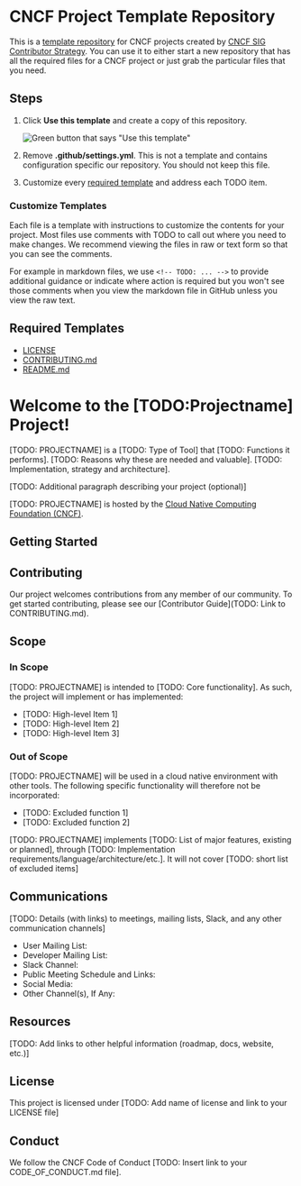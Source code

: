 # CNCF Project Template Repository

This is a [template repository][template-repo] for CNCF projects created by [CNCF SIG Contributor
Strategy][contrib-strat]. You can use it to either start a new repository that
has all the required files for a CNCF project or just grab the particular files
that you need.

## Steps

1. Click **Use this template** and create a copy of this repository.

    ![Green button that says "Use this template"](https://user-images.githubusercontent.com/1368985/95903529-e9c32f00-0d5b-11eb-8723-4369f7c9e044.png)
1. Remove **.github/settings.yml**. This is not a template and contains
   configuration specific our repository. You should not keep this file.
1. Customize every [required template](#required-templates) and address each TODO item.

### Customize Templates

Each file is a template with instructions to customize the contents for your project.
Most files use comments with TODO to call out where you need to make changes. We recommend
viewing the files in raw or text form so that you can see the comments. 

For example in markdown files, we use `<!-- TODO: ... -->` to provide additional
guidance or indicate where action is required but you won't see those comments
when you view the markdown file in GitHub unless you view the raw text.

## Required Templates

* [LICENSE](LICENSE)
* [CONTRIBUTING.md](CONTRIBUTING.md)
* [README.md](README.md)

[template-repo]: https://docs.github.com/en/free-pro-team@latest/github/creating-cloning-and-archiving-repositories/creating-a-repository-from-a-template
[contrib-strat]: https://github.com/cncf/sig-contributor-strategy/blob/master/README.md

<!-- TODO: After you have finished customizing the templates, remove this line and everything above
from the README.md leaving only your finished README content for your project. -->

<!-- Template begins here -->

# Welcome to the [TODO:Projectname] Project!

<!-- Mission Statement -->
<!-- More information about crafting your mission statement with examples -->
<!-- https://contribute.cncf.io/maintainers/governance/charter/ -->

[TODO: PROJECTNAME] is a [TODO: Type of Tool] that [TODO: Functions it
performs].  [TODO: Reasons why these are needed and valuable].  [TODO:
Implementation, strategy and architecture].

[TODO: Additional paragraph describing your project (optional)]

[TODO: PROJECTNAME] is hosted by the [Cloud Native Computing Foundation (CNCF)](https://cncf.io).

## Getting Started

<!-- Include enough details to get started using, or at least building, the
project here and link to other docs with more detail as needed.  Depending on
the nature of the project and its current development status, this might
include:
* quick installation/build instructions
* a few simple examples of use
* basic prerequisites
--> 

## Contributing
<!-- Template: https://github.com/cncf/project-template/blob/main/CONTRIBUTING.md -->

Our project welcomes contributions from any member of our community. To get
started contributing, please see our [Contributor Guide](TODO: Link to
CONTRIBUTING.md).

## Scope
<!-- If this section is too long, you might consider moving it to a SCOPE.md -->
<!-- More information about creating your scope with links to examples -->
<!-- https://contribute.cncf.io/maintainers/governance/charter/ -->

### In Scope

[TODO: PROJECTNAME] is intended to [TODO: Core functionality]. As such, the
project will implement or has implemented:

* [TODO: High-level Item 1]
* [TODO: High-level Item 2]
* [TODO: High-level Item 3]


### Out of Scope

[TODO: PROJECTNAME] will be used in a cloud native environment with other
tools. The following specific functionality will therefore not be incorporated:

* [TODO: Excluded function 1]
* [TODO: Excluded function 2]


[TODO: PROJECTNAME] implements [TODO: List of major features, existing or
planned], through [TODO: Implementation
requirements/language/architecture/etc.]. It will not cover [TODO: short list
of excluded items]

## Communications

<!-- Fill in the communications channels you actually use.  These should all be public channels anyone
can join, and there should be several ways that users and contributors can reach project maintainers. 
If you have recurring/regular meetings, list those or a link to a publicy-readable calendar so that
prospective contributors know when and where to engage with you. -->

[TODO: Details (with links) to meetings, mailing lists, Slack, and any other communication channels]

* User Mailing List:
* Developer Mailing List:
* Slack Channel:
* Public Meeting Schedule and Links: 
* Social Media:
* Other Channel(s), If Any:

## Resources

[TODO: Add links to other helpful information (roadmap, docs, website, etc.)]

## License

<!-- Template: https://github.com/cncf/project-template/blob/main/LICENSE -->
This project is licensed under [TODO: Add name of license and link to your LICENSE file]

## Conduct

<!-- Template: https://github.com/cncf/project-template/blob/main/CODE_OF_CONDUCT.md -->
We follow the CNCF Code of Conduct [TODO: Insert link to your CODE_OF_CONDUCT.md file].
